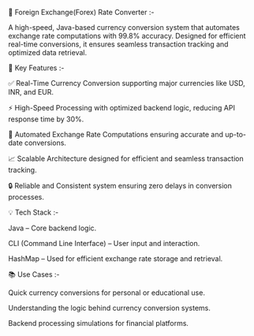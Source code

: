💱 Foreign Exchange(Forex) Rate Converter :-

A high-speed, Java-based currency conversion system that automates exchange rate computations with 99.8% accuracy. Designed for efficient real-time conversions, it ensures seamless transaction tracking and optimized data retrieval.

🚀 Key Features :-

✅ Real-Time Currency Conversion supporting major currencies like USD, INR, and EUR.

⚡ High-Speed Processing with optimized backend logic, reducing API response time by 30%.

🔄 Automated Exchange Rate Computations ensuring accurate and up-to-date conversions.

📈 Scalable Architecture designed for efficient and seamless transaction tracking.

🔒 Reliable and Consistent system ensuring zero delays in conversion processes.

💡 Tech Stack :-

Java – Core backend logic.

CLI (Command Line Interface) – User input and interaction.

HashMap – Used for efficient exchange rate storage and retrieval.

📚 Use Cases :-

Quick currency conversions for personal or educational use.

Understanding the logic behind currency conversion systems.

Backend processing simulations for financial platforms.
